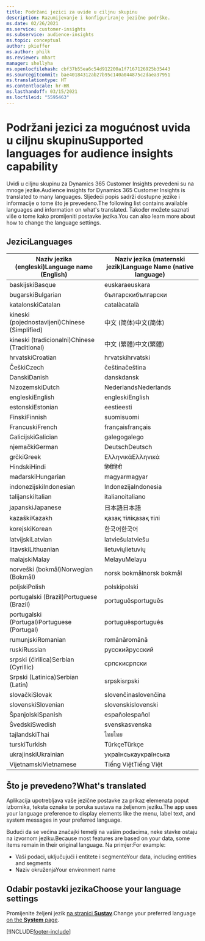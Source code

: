 ```yaml
---
title: Podržani jezici za uvide u ciljnu skupinu
description: Razumijevanje i konfiguriranje jezične podrške.
ms.date: 02/26/2021
ms.service: customer-insights
ms.subservice: audience-insights
ms.topic: conceptual
author: pkieffer
ms.author: philk
ms.reviewer: mhart
manager: shellyha
ms.openlocfilehash: cbf37b55ea6c54d912200a1f7167126925b35443
ms.sourcegitcommit: bae40184312ab27b95c140a044875c2daea37951
ms.translationtype: HT
ms.contentlocale: hr-HR
ms.lasthandoff: 03/15/2021
ms.locfileid: "5595463"
---
```

# <a name="supported-languages-for-audience-insights-capability"></a><span data-ttu-id="3f752-103">Podržani jezici za mogućnost uvida u ciljnu skupinu</span><span class="sxs-lookup"><span data-stu-id="3f752-103">Supported languages for audience insights capability</span></span>

<span data-ttu-id="3f752-104">Uvidi u ciljnu skupinu za Dynamics 365 Customer Insights prevedeni su na mnoge jezike.</span><span class="sxs-lookup"><span data-stu-id="3f752-104">Audience insights for Dynamics 365 Customer Insights is translated to many languages.</span></span> <span data-ttu-id="3f752-105">Sljedeći popis sadrži dostupne jezike i informacije o tome što je prevedeno.</span><span class="sxs-lookup"><span data-stu-id="3f752-105">The following list contains available languages and information on what's translated.</span></span> <span data-ttu-id="3f752-106">Također možete saznati više o tome kako promijeniti postavke jezika.</span><span class="sxs-lookup"><span data-stu-id="3f752-106">You can also learn more about how to change the language settings.</span></span> 

## <a name="languages"></a><span data-ttu-id="3f752-107">Jezici</span><span class="sxs-lookup"><span data-stu-id="3f752-107">Languages</span></span>

| <span data-ttu-id="3f752-108">Naziv jezika (engleski)</span><span class="sxs-lookup"><span data-stu-id="3f752-108">Language name (English)</span></span>|  <span data-ttu-id="3f752-109">Naziv jezika (maternski jezik)</span><span class="sxs-lookup"><span data-stu-id="3f752-109">Language Name (native language)</span></span> |
| ------------- | ------------- |
| <span data-ttu-id="3f752-110">baskijski</span><span class="sxs-lookup"><span data-stu-id="3f752-110">Basque</span></span> | <span data-ttu-id="3f752-111">euskara</span><span class="sxs-lookup"><span data-stu-id="3f752-111">euskara</span></span> |
| <span data-ttu-id="3f752-112">bugarski</span><span class="sxs-lookup"><span data-stu-id="3f752-112">Bulgarian</span></span> | <span data-ttu-id="3f752-113">български</span><span class="sxs-lookup"><span data-stu-id="3f752-113">български</span></span> |
| <span data-ttu-id="3f752-114">katalonski</span><span class="sxs-lookup"><span data-stu-id="3f752-114">Catalan</span></span> | <span data-ttu-id="3f752-115">català</span><span class="sxs-lookup"><span data-stu-id="3f752-115">català</span></span> |
| <span data-ttu-id="3f752-116">kineski (pojednostavljeni)</span><span class="sxs-lookup"><span data-stu-id="3f752-116">Chinese (Simplified)</span></span> | <span data-ttu-id="3f752-117">中文 (简体)</span><span class="sxs-lookup"><span data-stu-id="3f752-117">中文(简体)</span></span> |
| <span data-ttu-id="3f752-118">kineski (tradicionalni)</span><span class="sxs-lookup"><span data-stu-id="3f752-118">Chinese (Traditional)</span></span> | <span data-ttu-id="3f752-119">中文 (繁體)</span><span class="sxs-lookup"><span data-stu-id="3f752-119">中文(繁體)</span></span> |
| <span data-ttu-id="3f752-120">hrvatski</span><span class="sxs-lookup"><span data-stu-id="3f752-120">Croatian</span></span> | <span data-ttu-id="3f752-121">hrvatski</span><span class="sxs-lookup"><span data-stu-id="3f752-121">hrvatski</span></span> |
| <span data-ttu-id="3f752-122">Češki</span><span class="sxs-lookup"><span data-stu-id="3f752-122">Czech</span></span> | <span data-ttu-id="3f752-123">čeština</span><span class="sxs-lookup"><span data-stu-id="3f752-123">čeština</span></span> |
| <span data-ttu-id="3f752-124">Danski</span><span class="sxs-lookup"><span data-stu-id="3f752-124">Danish</span></span> | <span data-ttu-id="3f752-125">dansk</span><span class="sxs-lookup"><span data-stu-id="3f752-125">dansk</span></span> |
| <span data-ttu-id="3f752-126">Nizozemski</span><span class="sxs-lookup"><span data-stu-id="3f752-126">Dutch</span></span> | <span data-ttu-id="3f752-127">Nederlands</span><span class="sxs-lookup"><span data-stu-id="3f752-127">Nederlands</span></span> |
| <span data-ttu-id="3f752-128">engleski</span><span class="sxs-lookup"><span data-stu-id="3f752-128">English</span></span> | <span data-ttu-id="3f752-129">engleski</span><span class="sxs-lookup"><span data-stu-id="3f752-129">English</span></span> |
| <span data-ttu-id="3f752-130">estonski</span><span class="sxs-lookup"><span data-stu-id="3f752-130">Estonian</span></span> | <span data-ttu-id="3f752-131">eesti</span><span class="sxs-lookup"><span data-stu-id="3f752-131">eesti</span></span> |
| <span data-ttu-id="3f752-132">Finski</span><span class="sxs-lookup"><span data-stu-id="3f752-132">Finnish</span></span> | <span data-ttu-id="3f752-133">suomi</span><span class="sxs-lookup"><span data-stu-id="3f752-133">suomi</span></span> |
| <span data-ttu-id="3f752-134">Francuski</span><span class="sxs-lookup"><span data-stu-id="3f752-134">French</span></span> | <span data-ttu-id="3f752-135">français</span><span class="sxs-lookup"><span data-stu-id="3f752-135">français</span></span> |
| <span data-ttu-id="3f752-136">Galicijski</span><span class="sxs-lookup"><span data-stu-id="3f752-136">Galician</span></span> | <span data-ttu-id="3f752-137">galego</span><span class="sxs-lookup"><span data-stu-id="3f752-137">galego</span></span> |
| <span data-ttu-id="3f752-138">njemački</span><span class="sxs-lookup"><span data-stu-id="3f752-138">German</span></span> | <span data-ttu-id="3f752-139">Deutsch</span><span class="sxs-lookup"><span data-stu-id="3f752-139">Deutsch</span></span> |
| <span data-ttu-id="3f752-140">grčki</span><span class="sxs-lookup"><span data-stu-id="3f752-140">Greek</span></span> | <span data-ttu-id="3f752-141">Ελληνικά</span><span class="sxs-lookup"><span data-stu-id="3f752-141">Ελληνικά</span></span> |
| <span data-ttu-id="3f752-142">Hindski</span><span class="sxs-lookup"><span data-stu-id="3f752-142">Hindi</span></span> | <span data-ttu-id="3f752-143">हिंदी</span><span class="sxs-lookup"><span data-stu-id="3f752-143">हिंदी</span></span> |
| <span data-ttu-id="3f752-144">mađarski</span><span class="sxs-lookup"><span data-stu-id="3f752-144">Hungarian</span></span> | <span data-ttu-id="3f752-145">magyar</span><span class="sxs-lookup"><span data-stu-id="3f752-145">magyar</span></span> |
| <span data-ttu-id="3f752-146">indonezijski</span><span class="sxs-lookup"><span data-stu-id="3f752-146">Indonesian</span></span> | <span data-ttu-id="3f752-147">Indonezija</span><span class="sxs-lookup"><span data-stu-id="3f752-147">Indonesia</span></span> |
| <span data-ttu-id="3f752-148">talijanski</span><span class="sxs-lookup"><span data-stu-id="3f752-148">Italian</span></span> | <span data-ttu-id="3f752-149">italiano</span><span class="sxs-lookup"><span data-stu-id="3f752-149">italiano</span></span> |
| <span data-ttu-id="3f752-150">japanski</span><span class="sxs-lookup"><span data-stu-id="3f752-150">Japanese</span></span> | <span data-ttu-id="3f752-151">日本語</span><span class="sxs-lookup"><span data-stu-id="3f752-151">日本語</span></span> |
| <span data-ttu-id="3f752-152">kazaški</span><span class="sxs-lookup"><span data-stu-id="3f752-152">Kazakh</span></span> | <span data-ttu-id="3f752-153">қазақ тілі</span><span class="sxs-lookup"><span data-stu-id="3f752-153">қазақ тілі</span></span> |
| <span data-ttu-id="3f752-154">korejski</span><span class="sxs-lookup"><span data-stu-id="3f752-154">Korean</span></span> | <span data-ttu-id="3f752-155">한국어</span><span class="sxs-lookup"><span data-stu-id="3f752-155">한국어</span></span> |
| <span data-ttu-id="3f752-156">latvijski</span><span class="sxs-lookup"><span data-stu-id="3f752-156">Latvian</span></span> | <span data-ttu-id="3f752-157">latviešu</span><span class="sxs-lookup"><span data-stu-id="3f752-157">latviešu</span></span> |
| <span data-ttu-id="3f752-158">litavski</span><span class="sxs-lookup"><span data-stu-id="3f752-158">Lithuanian</span></span> | <span data-ttu-id="3f752-159">lietuvių</span><span class="sxs-lookup"><span data-stu-id="3f752-159">lietuvių</span></span> |
| <span data-ttu-id="3f752-160">malajski</span><span class="sxs-lookup"><span data-stu-id="3f752-160">Malay</span></span> | <span data-ttu-id="3f752-161">Melayu</span><span class="sxs-lookup"><span data-stu-id="3f752-161">Melayu</span></span> |
| <span data-ttu-id="3f752-162">norveški (bokmål)</span><span class="sxs-lookup"><span data-stu-id="3f752-162">Norwegian (Bokmål)</span></span> | <span data-ttu-id="3f752-163">norsk bokmål</span><span class="sxs-lookup"><span data-stu-id="3f752-163">norsk bokmål</span></span> |
| <span data-ttu-id="3f752-164">poljski</span><span class="sxs-lookup"><span data-stu-id="3f752-164">Polish</span></span> | <span data-ttu-id="3f752-165">polski</span><span class="sxs-lookup"><span data-stu-id="3f752-165">polski</span></span> |
| <span data-ttu-id="3f752-166">portugalski (Brazil)</span><span class="sxs-lookup"><span data-stu-id="3f752-166">Portuguese (Brazil)</span></span> | <span data-ttu-id="3f752-167">português</span><span class="sxs-lookup"><span data-stu-id="3f752-167">português</span></span> |
| <span data-ttu-id="3f752-168">portugalski (Portugal)</span><span class="sxs-lookup"><span data-stu-id="3f752-168">Portuguese (Portugal)</span></span> | <span data-ttu-id="3f752-169">português</span><span class="sxs-lookup"><span data-stu-id="3f752-169">português</span></span> |
| <span data-ttu-id="3f752-170">rumunjski</span><span class="sxs-lookup"><span data-stu-id="3f752-170">Romanian</span></span> | <span data-ttu-id="3f752-171">română</span><span class="sxs-lookup"><span data-stu-id="3f752-171">română</span></span> |
| <span data-ttu-id="3f752-172">ruski</span><span class="sxs-lookup"><span data-stu-id="3f752-172">Russian</span></span> | <span data-ttu-id="3f752-173">pусский</span><span class="sxs-lookup"><span data-stu-id="3f752-173">pусский</span></span> |
| <span data-ttu-id="3f752-174">srpski (ćirilica)</span><span class="sxs-lookup"><span data-stu-id="3f752-174">Serbian (Cyrillic)</span></span> | <span data-ttu-id="3f752-175">српски</span><span class="sxs-lookup"><span data-stu-id="3f752-175">српски</span></span> |
| <span data-ttu-id="3f752-176">Srpski (Latinica)</span><span class="sxs-lookup"><span data-stu-id="3f752-176">Serbian (Latin)</span></span> | <span data-ttu-id="3f752-177">srpski</span><span class="sxs-lookup"><span data-stu-id="3f752-177">srpski</span></span> |
| <span data-ttu-id="3f752-178">slovački</span><span class="sxs-lookup"><span data-stu-id="3f752-178">Slovak</span></span> | <span data-ttu-id="3f752-179">slovenčina</span><span class="sxs-lookup"><span data-stu-id="3f752-179">slovenčina</span></span> |
| <span data-ttu-id="3f752-180">slovenski</span><span class="sxs-lookup"><span data-stu-id="3f752-180">Slovenian</span></span> | <span data-ttu-id="3f752-181">slovenski</span><span class="sxs-lookup"><span data-stu-id="3f752-181">slovenski</span></span> |
| <span data-ttu-id="3f752-182">Španjolski</span><span class="sxs-lookup"><span data-stu-id="3f752-182">Spanish</span></span> | <span data-ttu-id="3f752-183">español</span><span class="sxs-lookup"><span data-stu-id="3f752-183">español</span></span> |
| <span data-ttu-id="3f752-184">Švedski</span><span class="sxs-lookup"><span data-stu-id="3f752-184">Swedish</span></span> | <span data-ttu-id="3f752-185">svenska</span><span class="sxs-lookup"><span data-stu-id="3f752-185">svenska</span></span> |
| <span data-ttu-id="3f752-186">tajlandski</span><span class="sxs-lookup"><span data-stu-id="3f752-186">Thai</span></span> | <span data-ttu-id="3f752-187">ไทย</span><span class="sxs-lookup"><span data-stu-id="3f752-187">ไทย</span></span> |
| <span data-ttu-id="3f752-188">turski</span><span class="sxs-lookup"><span data-stu-id="3f752-188">Turkish</span></span> | <span data-ttu-id="3f752-189">Türkçe</span><span class="sxs-lookup"><span data-stu-id="3f752-189">Türkçe</span></span> |
| <span data-ttu-id="3f752-190">ukrajinski</span><span class="sxs-lookup"><span data-stu-id="3f752-190">Ukrainian</span></span> | <span data-ttu-id="3f752-191">українська</span><span class="sxs-lookup"><span data-stu-id="3f752-191">українська</span></span> |
| <span data-ttu-id="3f752-192">Vijetnamski</span><span class="sxs-lookup"><span data-stu-id="3f752-192">Vietnamese</span></span> | <span data-ttu-id="3f752-193">Tiếng Việt</span><span class="sxs-lookup"><span data-stu-id="3f752-193">Tiếng Việt</span></span> |

## <a name="whats-translated"></a><span data-ttu-id="3f752-194">Što je prevedeno?</span><span class="sxs-lookup"><span data-stu-id="3f752-194">What's translated</span></span>

<span data-ttu-id="3f752-195">Aplikacija upotrebljava vaše jezične postavke za prikaz elemenata poput izbornika, teksta oznake te poruka sustava na željenom jeziku.</span><span class="sxs-lookup"><span data-stu-id="3f752-195">The app uses your language preference to display elements like the menu, label text, and system messages in your preferred language.</span></span>

<span data-ttu-id="3f752-196">Budući da se većina značajki temelji na vašim podacima, neke stavke ostaju na izvornom jeziku.</span><span class="sxs-lookup"><span data-stu-id="3f752-196">Because most features are based on your data, some items remain in their original language.</span></span> <span data-ttu-id="3f752-197">Na primjer:</span><span class="sxs-lookup"><span data-stu-id="3f752-197">For example:</span></span>

- <span data-ttu-id="3f752-198">Vaši podaci, uključujući i entitete i segmente</span><span class="sxs-lookup"><span data-stu-id="3f752-198">Your data, including entities and segments</span></span>
- <span data-ttu-id="3f752-199">Naziv okruženja</span><span class="sxs-lookup"><span data-stu-id="3f752-199">Your environment name</span></span>

## <a name="choose-your-language-settings"></a><span data-ttu-id="3f752-200">Odabir postavki jezika</span><span class="sxs-lookup"><span data-stu-id="3f752-200">Choose your language settings</span></span>  

<span data-ttu-id="3f752-201">Promijenite željeni jezik [na stranici **Sustav**](system.md).</span><span class="sxs-lookup"><span data-stu-id="3f752-201">Change your preferred language [on the **System** page](system.md).</span></span>


[!INCLUDE[footer-include](../includes/footer-banner.md)]